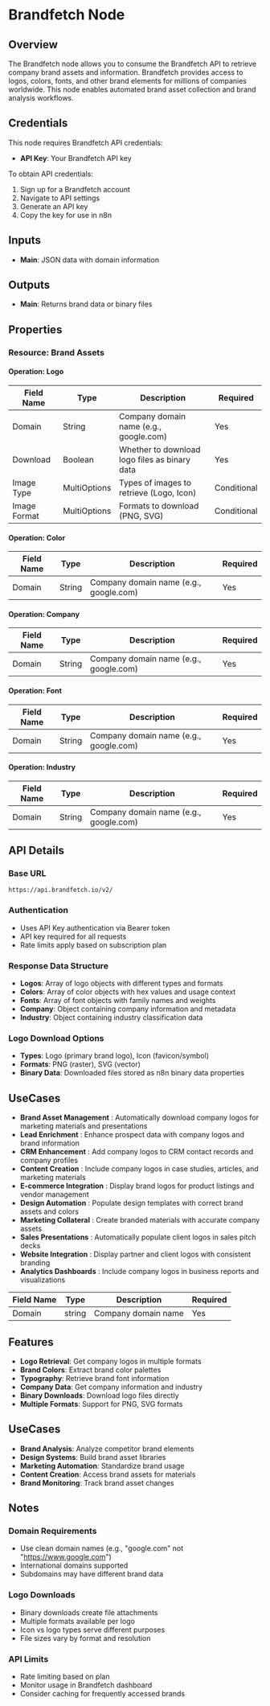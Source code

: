 # Brandfetch Node

## Overview

The Brandfetch node allows you to consume the Brandfetch API to retrieve company brand assets and information. Brandfetch provides access to logos, colors, fonts, and other brand elements for millions of companies worldwide. This node enables automated brand asset collection and brand analysis workflows.

## Credentials

This node requires Brandfetch API credentials:
- **API Key**: Your Brandfetch API key

To obtain API credentials:
1. Sign up for a Brandfetch account
2. Navigate to API settings
3. Generate an API key
4. Copy the key for use in n8n

## Inputs

- **Main**: JSON data with domain information

## Outputs

- **Main**: Returns brand data or binary files

## Properties

### Resource: Brand Assets

#### Operation: Logo
| Field Name | Type | Description | Required |
|---|---|---|---|
| Domain | String | Company domain name (e.g., google.com) | Yes |
| Download | Boolean | Whether to download logo files as binary data | Yes |
| Image Type | MultiOptions | Types of images to retrieve (Logo, Icon) | Conditional |
| Image Format | MultiOptions | Formats to download (PNG, SVG) | Conditional |

#### Operation: Color
| Field Name | Type | Description | Required |
|---|---|---|---|
| Domain | String | Company domain name (e.g., google.com) | Yes |

#### Operation: Company
| Field Name | Type | Description | Required |
|---|---|---|---|
| Domain | String | Company domain name (e.g., google.com) | Yes |

#### Operation: Font
| Field Name | Type | Description | Required |
|---|---|---|---|
| Domain | String | Company domain name (e.g., google.com) | Yes |

#### Operation: Industry
| Field Name | Type | Description | Required |
|---|---|---|---|
| Domain | String | Company domain name (e.g., google.com) | Yes |

## API Details

### Base URL
```
https://api.brandfetch.io/v2/
```

### Authentication
- Uses API Key authentication via Bearer token
- API key required for all requests
- Rate limits apply based on subscription plan

### Response Data Structure
- **Logos**: Array of logo objects with different types and formats
- **Colors**: Array of color objects with hex values and usage context
- **Fonts**: Array of font objects with family names and weights
- **Company**: Object containing company information and metadata
- **Industry**: Object containing industry classification data

### Logo Download Options
- **Types**: Logo (primary brand logo), Icon (favicon/symbol)
- **Formats**: PNG (raster), SVG (vector)
- **Binary Data**: Downloaded files stored as n8n binary data properties

## UseCases

- **Brand Asset Management** : Automatically download company logos for marketing materials and presentations
- **Lead Enrichment** : Enhance prospect data with company logos and brand information
- **CRM Enhancement** : Add company logos to CRM contact records and company profiles
- **Content Creation** : Include company logos in case studies, articles, and marketing materials
- **E-commerce Integration** : Display brand logos for product listings and vendor management
- **Design Automation** : Populate design templates with correct brand assets and colors
- **Marketing Collateral** : Create branded materials with accurate company assets
- **Sales Presentations** : Automatically populate client logos in sales pitch decks
- **Website Integration** : Display partner and client logos with consistent branding
- **Analytics Dashboards** : Include company logos in business reports and visualizations

| Field Name | Type | Description | Required |
|---|---|---|---|
| Domain | string | Company domain name | Yes |

## Features

- **Logo Retrieval**: Get company logos in multiple formats
- **Brand Colors**: Extract brand color palettes
- **Typography**: Retrieve brand font information
- **Company Data**: Get company information and industry
- **Binary Downloads**: Download logo files directly
- **Multiple Formats**: Support for PNG, SVG formats

## UseCases

- **Brand Analysis**: Analyze competitor brand elements
- **Design Systems**: Build brand asset libraries
- **Marketing Automation**: Standardize brand usage
- **Content Creation**: Access brand assets for materials
- **Brand Monitoring**: Track brand asset changes

## Notes

### Domain Requirements
- Use clean domain names (e.g., "google.com" not "https://www.google.com")
- International domains supported
- Subdomains may have different brand data

### Logo Downloads
- Binary downloads create file attachments
- Multiple formats available per logo
- Icon vs logo types serve different purposes
- File sizes vary by format and resolution

### API Limits
- Rate limiting based on plan
- Monitor usage in Brandfetch dashboard
- Consider caching for frequently accessed brands

